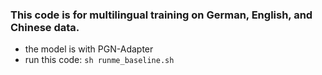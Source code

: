 ### This code is for multilingual training on German, English, and Chinese data.

- the model is with PGN-Adapter
- run this code: `sh runme_baseline.sh`